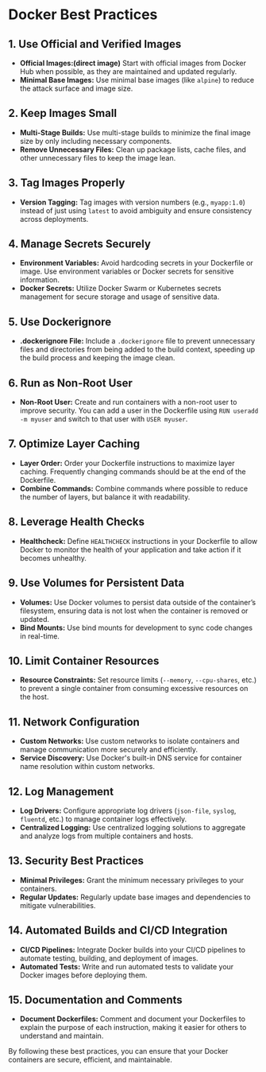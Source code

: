 # Docker Best Practices

## 1. Use Official and Verified Images
- **Official Images:(direct image)** Start with official images from Docker Hub when possible, as they are maintained and updated regularly.
- **Minimal Base Images:** Use minimal base images (like `alpine`) to reduce the attack surface and image size.

## 2. Keep Images Small
- **Multi-Stage Builds:** Use multi-stage builds to minimize the final image size by only including necessary components.
- **Remove Unnecessary Files:** Clean up package lists, cache files, and other unnecessary files to keep the image lean.

## 3. Tag Images Properly
- **Version Tagging:** Tag images with version numbers (e.g., `myapp:1.0`) instead of just using `latest` to avoid ambiguity and ensure consistency across deployments.

## 4. Manage Secrets Securely
- **Environment Variables:** Avoid hardcoding secrets in your Dockerfile or image. Use environment variables or Docker secrets for sensitive information.
- **Docker Secrets:** Utilize Docker Swarm or Kubernetes secrets management for secure storage and usage of sensitive data.

## 5. Use Dockerignore
- **.dockerignore File:** Include a `.dockerignore` file to prevent unnecessary files and directories from being added to the build context, speeding up the build process and keeping the image clean.

## 6. Run as Non-Root User
- **Non-Root User:** Create and run containers with a non-root user to improve security. You can add a user in the Dockerfile using `RUN useradd -m myuser` and switch to that user with `USER myuser`.

## 7. Optimize Layer Caching
- **Layer Order:** Order your Dockerfile instructions to maximize layer caching. Frequently changing commands should be at the end of the Dockerfile.
- **Combine Commands:** Combine commands where possible to reduce the number of layers, but balance it with readability.

## 8. Leverage Health Checks
- **Healthcheck:** Define `HEALTHCHECK` instructions in your Dockerfile to allow Docker to monitor the health of your application and take action if it becomes unhealthy.

## 9. Use Volumes for Persistent Data
- **Volumes:** Use Docker volumes to persist data outside of the container’s filesystem, ensuring data is not lost when the container is removed or updated.
- **Bind Mounts:** Use bind mounts for development to sync code changes in real-time.

## 10. Limit Container Resources
- **Resource Constraints:** Set resource limits (`--memory`, `--cpu-shares`, etc.) to prevent a single container from consuming excessive resources on the host.

## 11. Network Configuration
- **Custom Networks:** Use custom networks to isolate containers and manage communication more securely and efficiently.
- **Service Discovery:** Use Docker's built-in DNS service for container name resolution within custom networks.

## 12. Log Management
- **Log Drivers:** Configure appropriate log drivers (`json-file`, `syslog`, `fluentd`, etc.) to manage container logs effectively.
- **Centralized Logging:** Use centralized logging solutions to aggregate and analyze logs from multiple containers and hosts.

## 13. Security Best Practices
- **Minimal Privileges:** Grant the minimum necessary privileges to your containers.
- **Regular Updates:** Regularly update base images and dependencies to mitigate vulnerabilities.

## 14. Automated Builds and CI/CD Integration
- **CI/CD Pipelines:** Integrate Docker builds into your CI/CD pipelines to automate testing, building, and deployment of images.
- **Automated Tests:** Write and run automated tests to validate your Docker images before deploying them.

## 15. Documentation and Comments
- **Document Dockerfiles:** Comment and document your Dockerfiles to explain the purpose of each instruction, making it easier for others to understand and maintain.

By following these best practices, you can ensure that your Docker containers are secure, efficient, and maintainable.